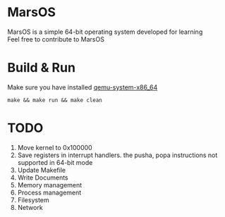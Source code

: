 # MarsOS
MarsOS is a simple 64-bit operating system developed for learning    
Feel free to contribute to MarsOS

# Build & Run   
Make sure you have installed [qemu-system-x86_64](https://archlinux.org/packages/extra/x86_64/qemu)
```console
make && make run && make clean
```

# TODO
1. Move kernel to 0x100000
2. Save registers in interrupt handlers. the pusha, popa instructions not supported in 64-bit mode
3. Update Makefile   
4. Write Documents
5. Memory management
6. Process management
7. Filesystem
8. Network
